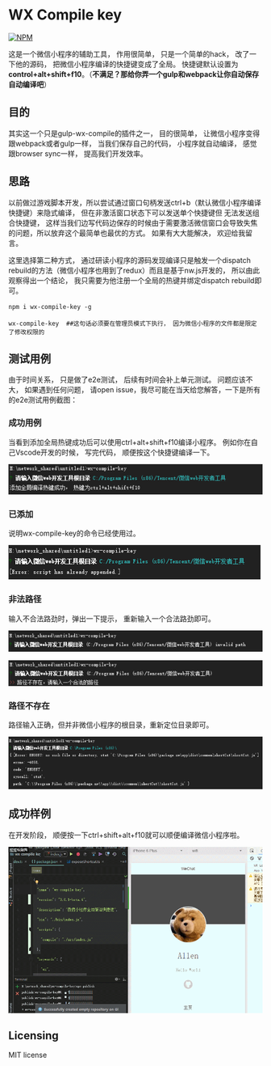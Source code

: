 # WX Compile key

[![NPM](https://nodei.co/npm/wx-compile-key.png)](https://www.npmjs.com/package/wx-compile-key)

这是一个微信小程序的辅助工具， 作用很简单， 只是一个简单的hack， 改了一下他的源码， 把微信小程序编译的快捷键变成了全局。
快捷键默认设置为**control+alt+shift+f10**。（**不满足？那给你弄一个gulp和webpack让你自动保存自动编译吧**）

## 目的

其实这一个只是gulp-wx-compile的插件之一， 目的很简单， 让微信小程序变得跟webpack或者gulp一样， 当我们保存自己的代码， 小程序就自动编译，
感觉跟browser sync一样， 提高我们开发效率。

## 思路
以前做过游戏脚本开发，所以尝试通过窗口句柄发送ctrl+b（默认微信小程序编译快捷键）来隐式编译， 但在非激活窗口状态下可以发送单个快捷键但
无法发送组合快捷键， 这样当我们边写代码边保存的时候由于需要激活微信窗口会导致失焦的问题，所以放弃这个最简单也最优的方式。
如果有大大能解决， 欢迎给我留言。

这里选择第二种方式， 通过研读小程序的源码发现编译只是触发一个dispatch rebuild的方法（微信小程序也用到了redux）而且是基于nw.js开发的， 所以由此观察得出一个结论， 
我只需要为他注册一个全局的热键并绑定dispatch rebuild即可。

```shell
npm i wx-compile-key -g

wx-compile-key  ##这句话必须要在管理员模式下执行， 因为微信小程序的文件都是限定了修改权限的
```

## 测试用例
由于时间关系， 只是做了e2e测试， 后续有时间会补上单元测试。 问题应该不大， 如果遇到任何问题，
请open issue，我尽可能在当天给您解答，一下是所有的e2e测试用例截图：

### 成功用例
当看到添加全局热键成功后可以使用ctrl+alt+shift+f10编译小程序。
例如你在自己Vscode开发的时候， 写完代码， 顺便按这个快捷键编译一下。

![alt tag](~resources/success.png)

### 已添加
说明wx-compile-key的命令已经使用过。

![alt tag](~resources/appended.png)

### 非法路径
输入不合法路劲时，弹出一下提示， 重新输入一个合法路劲即可。

![alt tag](~resources/invalid-path-01.png)

![alt tag](~resources/invalid-path-02.png)

### 路径不存在
路径输入正确，但并非微信小程序的根目录，重新定位目录即可。

![alt tag](~resources/not-exist-path.png)

## 成功样例
在开发阶段， 顺便按一下ctrl+shift+alt+f10就可以顺便编译微信小程序啦。

![alt tag](~resources/output.gif)

## Licensing
MIT license
